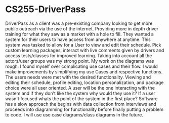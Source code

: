 # CS255-DriverPass

DriverPass as a client was a pre-existing company looking to get more public outreach via the use of the internet.
Providing more in depth driver training for what they saw as a market with a hole to fill.
They wanted a system for their users to have access from anywhere at anytime.  This system was tasked to allow for a User to
view and edit their schedule.  Pick custom learning packages, interact with live comments given by drivers and access tests/classes
for improved learning.  Taking into account all the actors/user groups was my strong point.  My work on the diagrams was rough.  I found myself over complicating use cases and their flow.  I would make improvements by simplifying my use Cases and respective functions.
The users needs were met with the desired functionality.  Viewing and editing their schedule, profile editing, location personalization, and package choice were all user oriented.  A user will be the one interacting with the system and if they don't like the system why would they use it?  If a user wasn't focused whats the point of the system in the first place?  Software has a slow approach the begins with data collection from interviews and proceeds into diagramming for functionality before finally putting a problem to code.  I will use use case diagrams/class diagrams in the future.
